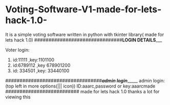 # Voting-Software-V1-made-for-lets-hack-1.0-
It is a simple voting software written in python with tkinter library( made for lets hack 1.0)
###############################______LOGIN DETAILS_________

Voter login: 
1. id:11111 ,key:1101100
2. id:6789112 ,key 678901200
3. id: 334501 ,key: 33440100

##################################_____admin login__________
admin login:(top left in more options(||| icon))
  ID:aaarc,password or key:aaarcmade
  ##########################
  made for lets hack 1.0
  thanks a lot for viewing this
  
